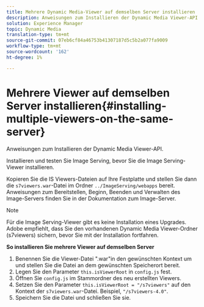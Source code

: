 ```yaml
---
title: Mehrere Dynamic Media-Viewer auf demselben Server installieren
description: Anweisungen zum Installieren der Dynamic Media Viewer-API.
solution: Experience Manager
topic: Dynamic Media
translation-type: tm+mt
source-git-commit: 07eb6cf84a46753b41307187d5c5b2a077fa9009
workflow-type: tm+mt
source-wordcount: '162'
ht-degree: 1%

---
```



# Mehrere Viewer auf demselben Server installieren{#installing-multiple-viewers-on-the-same-server}

<!-- Updated January 13, 2021 from https://wiki.corp.adobe.com/pages/viewpage.action?spaceKey=scene7qa&title=s7Viewers%2C+S7SDK%2C+S7OnDemand+Release+Notes - Contact is Sasha -->

Anweisungen zum Installieren der Dynamic Media Viewer-API.

Installieren und testen Sie Image Serving, bevor Sie die Image Serving-Viewer installieren.

Kopieren Sie die IS Viewers-Dateien auf Ihre Festplatte und stellen Sie dann die `s7viewers.war`-Datei im Ordner `../ImageServing/webapps` bereit. Anweisungen zum Bereitstellen, Beginn, Beenden und Verwalten des Image-Servers finden Sie in der Dokumentation zum Image-Server.

>[!NOTE]
>
>Für die Image Serving-Viewer gibt es keine Installation eines Upgrades. Adobe empfiehlt, dass Sie den vorhandenen Dynamic Media Viewer-Ordner (s7viewers) sichern, bevor Sie mit der Installation fortfahren.

**So installieren Sie mehrere Viewer auf demselben Server**

1. Benennen Sie die Viewer-Datei &quot;.war&quot;in den gewünschten Kontext um und stellen Sie die Datei an dem gewünschten Speicherort bereit.
1. Legen Sie den Parameter `this.isViewerRoot` in `config.js` fest.
1. Öffnen Sie `config.js` im Stammordner des neu erstellten Viewers.
1. Setzen Sie den Parameter `this.isViewerRoot = "/s7viewers"` auf den Kontext der `s7viewers.war`-Datei. Beispiel, `"/s7viewers-4.0"`.
1. Speichern Sie die Datei und schließen Sie sie.
